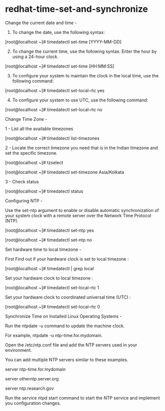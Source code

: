 # redhat-time-set-and-synchronize

Change the current date and time -

1. To change the date, use the following syntax:

[root@localhost ~]# timedatectl set-time [YYYY-MM-DD]

2. To change the current time, use the following syntax. Enter the hour by using a 24-hour clock.

[root@localhost ~]# timedatectl set-time [HH:MM:SS]

3. To configure your system to maintain the clock in the local time, use the following command:

[root@localhost ~]# timedatectl set-local-rtc yes

4. To configure your system to use UTC, use the following command:

[root@localhost ~]# timedatectl set-local-rtc no


Change Time Zone - 

1 -  List all the available timezones

[root@localhost ~]# timedatectl list-timezones

2 - Locate the correct timezone you need that is in the Indian timezone and set the specific timezone.

[root@localhost ~]# tzselect

[root@localhost ~]# timedatectl set-timezone Asia/Kolkata

3 - Check status

[root@localhost ~]# timedatectl status


Configuring NTP - 

Use the set-ntp argument to enable or disable automatic synchronization of your system clock with a remote server over the Network Time Protocol (NTP).

[root@localhost ~]# timedatectl set-ntp yes

[root@localhost ~]# timedatectl set-ntp no


Set hardware time to local timezone - 

First Find out if your hardware clock is set to local timezone :

[root@localhost ~]# timedatectl | grep local

Set your hardware clock to local timezone :

[root@localhost ~]# timedatectl set-local-rtc 1

Set your hardware clock to coordinated universal time (UTC) :

[root@localhost ~]# timedatectl set-local-rtc 0


Synchronize Time on Installed Linux Operating Systems - 

Run the ntpdate -u <ntpserver> command to update the machine clock.

For example, ntpdate -u ntp-time.for.mydomain.

Open the /etc/ntp.conf file and add the NTP servers used in your environment.

You can add multiple NTP servers similar to these examples.

server ntp-time.for.mydomain

server otherntp.server.org

server ntp.research.gov

Run the service ntpd start command to start the NTP service and implement you configuration changes.
